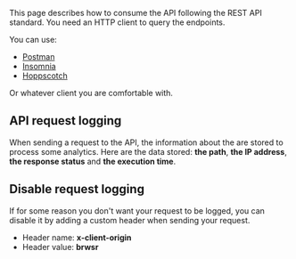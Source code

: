 This page describes how to consume the API following the REST API standard.
You need an HTTP client to query the endpoints. 

You can use:
* [Postman](https://www.postman.com/downloads)
* [Insomnia](https://insomnia.rest/download)
* [Hoppscotch](https://hoppscotch.io/)

Or whatever client you are comfortable with.

## API request logging

When sending a request to the API, the information about the are stored to process
some analytics. Here are the data stored: **the path**, **the IP address**, 
**the response status** and **the execution time**.

## Disable request logging
If for some reason you don't want your request to be logged, you can disable it by
adding a custom header when sending your request.
* Header name: **x-client-origin**
* Header value: **brwsr**


